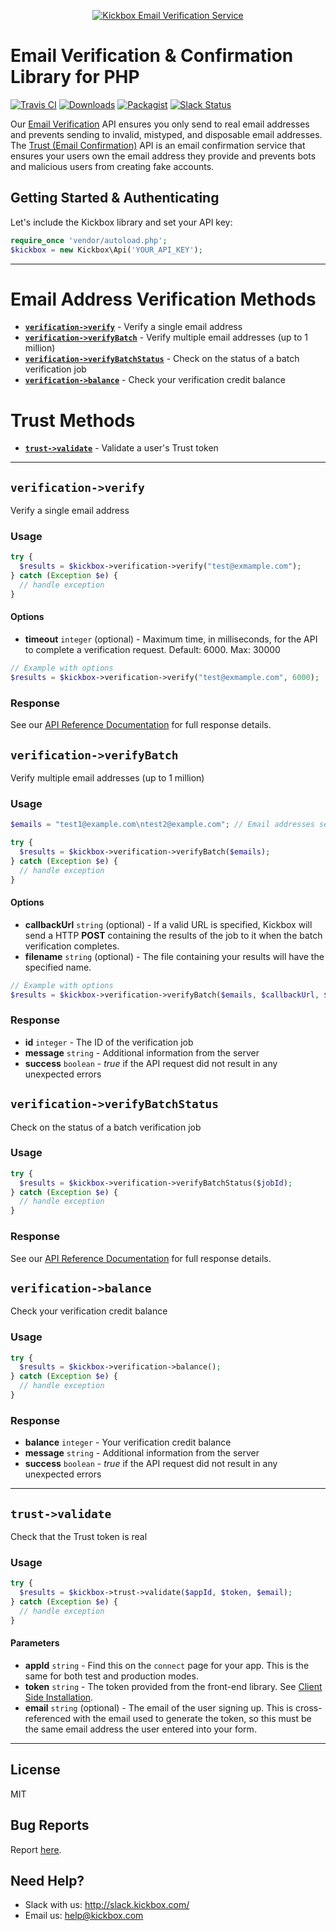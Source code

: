 <p align="center">
  <a href="https://kickbox.com"><img src="https://static.kickbox.io/kickbox_github.png" alt="Kickbox Email Verification Service"></a>
  <br>
</p>

# Email Verification & Confirmation Library for PHP

[![Travis CI](https://travis-ci.org/kickboxio/kickbox-php.svg?branch=master)](https://travis-ci.org/kickboxio/kickbox-php)
[![Downloads](https://img.shields.io/packagist/dt/kickbox/kickbox.svg?maxAge=3600)](https://packagist.org/packages/kickbox/kickbox)
[![Packagist](https://img.shields.io/packagist/v/kickbox/kickbox.svg?maxAge=3600)](https://packagist.org/packages/kickbox/kickbox)
[![Slack Status](http://slack.kickbox.com/badge.svg)](http://slack.kickbox.com)

Our [Email Verification](https://kickbox.com/email-verification) API ensures you only send to real email addresses and prevents sending to invalid, mistyped, and disposable email addresses. The [Trust (Email Confirmation)](https://kickbox.com/trust) API is an email confirmation service that ensures your users own the email address they provide and prevents bots and malicious users from creating fake accounts.

## Getting Started & Authenticating

Let's include the Kickbox library and set your API key:

```php
require_once 'vendor/autoload.php';
$kickbox = new Kickbox\Api('YOUR_API_KEY');
```

- - - - 

# Email Address Verification Methods
* **[`verification->verify`](#verification-verify)** - Verify a single email address
* **[`verification->verifyBatch`](#verification-verifybatch)** - Verify multiple email addresses (up to 1 million)
* **[`verification->verifyBatchStatus`](#verification-verifybatchstatus)** - Check on the status of a batch verification job
* **[`verification->balance`](#verification-balance)** - Check your verification credit balance

# Trust Methods
* **[`trust->validate`](#trust-validate)** - Validate a user's Trust token

- - - - 

## `verification->verify`
Verify a single email address

### Usage

```php
try {
  $results = $kickbox->verification->verify("test@exmample.com");
} catch (Exception $e) {
  // handle exception
}
```

#### Options

* **timeout** `integer` (optional) - Maximum time, in milliseconds, for the API to complete a verification request. Default: 6000. Max: 30000

```php
// Example with options
$results = $kickbox->verification->verify("test@exmample.com", 6000);
```

### Response

See our [API Reference Documentation](https://docs.kickbox.com/v2.0/reference#section-response-values) for full response details.

## `verification->verifyBatch`
Verify multiple email addresses (up to 1 million)

### Usage

```php
$emails = "test1@example.com\ntest2@example.com"; // Email addresses separated by new lines (or CSV format with one email per line)

try {
  $results = $kickbox->verification->verifyBatch($emails);
} catch (Exception $e) {
  // handle exception
}
```

#### Options

* **callbackUrl** `string` (optional) - If a valid URL is specified, Kickbox will send a HTTP **POST**  containing the results of the job to it when the batch verification completes.
* **filename** `string` (optional) - The file containing your results will have the specified name.

```php
// Example with options
$results = $kickbox->verification->verifyBatch($emails, $callbackUrl, $filename);
```

### Response
* **id** `integer` - The ID of the verification job
* **message** `string` - Additional information from the server
* **success** `boolean` - _true_ if the API request did not result in any unexpected errors

## `verification->verifyBatchStatus`
Check on the status of a batch verification job

### Usage

```php
try {
  $results = $kickbox->verification->verifyBatchStatus($jobId);
} catch (Exception $e) {
  // handle exception
}
```

### Response

See our [API Reference Documentation](https://docs.kickbox.com/v2.0/reference#check-job-status) for full response details.

## `verification->balance`
Check your verification credit balance

### Usage

```php
try {
  $results = $kickbox->verification->balance();
} catch (Exception $e) {
  // handle exception
}
```

### Response
* **balance** `integer` - Your verification credit balance
* **message** `string` - Additional information from the server
* **success** `boolean` - _true_ if the API request did not result in any unexpected errors

- - - - 

## `trust->validate`
Check that the Trust token is real

### Usage

```php
try {
  $results = $kickbox->trust->validate($appId, $token, $email);
} catch (Exception $e) {
  // handle exception
}
```

#### Parameters

* **appId** `string` - Find this on the `connect` page for your app. This is the same for both test and production modes.
* **token** `string` - The token provided from the front-end library. See [Client Side Installation](https://docs.kickbox.com/docs/client-side-installation).
* **email** `string` (optional) - The email of the user signing up. This is cross-referenced with the email used to generate the token, so this must be the same email address the user entered into your form.

- - - - 

## License
MIT

## Bug Reports
Report [here](https://github.com/kickboxio/kickbox-node/issues).

## Need Help?
* Slack with us: http://slack.kickbox.com/
* Email us: help@kickbox.com
